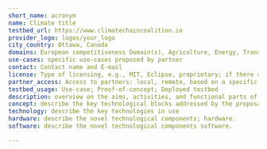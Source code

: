 ```yaml
---
short_name: acronym
name: Climate title
testbed_url: https://www.climatechaincoalition.io
provider_logo: logos/your_logo
city_country: Ottawa, Canada
domains: European competitiveness Domain(s), Agriculture, Energy, Transport, Manufacturing, Space, Society, Healthn
use-cases: specific use-cases proposed by partner
contact: Contact name and E-mail
license: Type of licensing, e.g., MIT, Eclipse, proprietary; if there are patents please state so
partner_access: Access to partners: local, remote, based on a specific agreement, etc
testbed_usage: Use-case; Proof-of-concept; Deployed testbed
description: overview on the aims, activities, and functional parts of the testbed. Includes the key technologies applied; benefits; use-cases relevant to IoT and Edge computing. 
concept: describe the key technological blocks addressed by the proposal for concept 
technology: describe the key technologies in use 
hardware: describe the novel technological components; hardware.
software: describe the novel technological components software.

---
```

